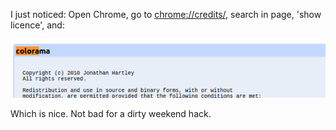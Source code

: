 <!--
.. title: Google Chrome Credit
.. slug: google-chrome-credit
.. date: 2016-01-20 23:10:47-06:00
.. tags: geek,software
.. link: 
.. description: 
.. type: text
-->


I just noticed: Open Chrome, go to <chrome://credits/>, search in page,
'show licence', and:

[![chrome-credit](/files/2016/01/chrome-credit.png)](/files/2016/01/chrome-credit.png)

Which is nice. Not bad for a dirty weekend hack.
